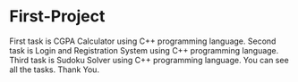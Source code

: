 # First-Project
First task is CGPA Calculator using C++ programming language.
Second task is Login and Registration System using C++ programming language.
Third task is Sudoku Solver using C++ programming language.
You can see all the tasks.
Thank You.
